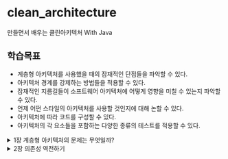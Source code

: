 # clean_architecture
만들면서 배우는 클린아키텍처 With Java
## 학습목표
- 계층형 아키텍처를 사용했을 때의 잠재적인 단점들을 파악할 수 있다.
- 아키텍처 경계를 강제하는 방법들을 적용할 수 있다.
- 잠재적인 지름길들이 소프트웨어 아키텍처에 어떻게 영향을 미칠 수 있는지 파악할 수 있다.
- 언제 어떤 스타일의 아키텍처를 사용할 것인지에 대해 논할 수 있다.
- 아키텍처에 따라 코드를 구성할 수 있다.
- 아키텍처의 각 요소들을 포함하는 다양한 종류의 테스트를 적용할 수 있다.

<details>
<summary>1장 계층형 아키텍처의 문제는 무엇일까?</summary>
<div markdown="1">

#### 웹  계층, 도메인 계층, 영속성 계층으로 구성된  전통적인 웹 애플리케이션 구조
[![2022-09-29-01-17-58.png](https://i.postimg.cc/wBp1HRMf/2022-09-29-01-17-58.png)](https://postimg.cc/PCSXQxmY)
- 위의 웹계층에서는 요청을 받아 도메인 혹은 비즈니스 계층에 있는 서비스로 요청을 보낸다. 서비스에서는 필요한 비즈니스 로직을 수행하고, 도메인 엔티티의 현재 상태를 조회하거나 변경하기 위해서 영속성 컴포넌트를 호출한다.
- 사실 계층형 아키텍처는 견고한 패턴이다. 계층을 잘 이해하고 구성한다면 웹 계층이나 영속성 계층에 독립적으로 도메인 로직을 작성할 수 있다.

#### 그렇다면 계층형 아키텍처의 문제점은 무엇일까?
- 코드에 나쁜 습관들이 스며들기 쉽게 만들고 시간이 지날수록 S/W를 점점 더 변경하기 어렵게 만드는 수많은 허점들을 노출한다.

계층형 아키텍처는 데이터베이스 주도 설계를 유도
----------------
- 정의에 따르면 전통적인 아키텍처의 토대는 DB이다.
- 웹 계층은 도메인 계층에 의존하고, 도메인 계층은 영속성 계층에 의존하기 때문에 자연스레 DB에 의존하게 된다.

### 그렇다면 우리는 왜 '도메인 로직'이 아닌 '데이터베이스'를 토대로 아키텍처를 만드는 걸까?
- 우리는 보통 DB구조를 먼저 생각하고, 이를 토대로 도메인 로직을 구현한다. 이는 전통적인 계층형 아키텍처에서는 합리적인 방법이다. 하지만 비즈니스 관점에서는 전혀 맞지 않다.
- 다른 무엇보다도 도메인 로직을 먼저 만들어야 한다. 그래야만 우리가 로직을 제대로 이해했는지 확인할 수 있다.
- 또 우리가 DB 중심적으로 아키텍처가 만들어지는 이유 중 큰 원인은 ORM 프레임워크를 사용하기 때문이다. 왜냐하면 ORM 프레임워크를 계층형 아키텍처와 결합하면 비즈니스 규칙을 영속성 관점과 섞고 싶은 유혹을 쉽게 받기 때문이다.
  [![2022-09-29-01-31-24.png](https://i.postimg.cc/BZNsnYQf/2022-09-29-01-31-24.png)](https://postimg.cc/JtySTQkp)
- 위 그림과 같이 ORM에 의해 관리되는 엔티티들은 일반적으로 영속성 계층에 둔다. 계층은 아래 방향으로만 접근 가능하기 때문에 도메인 계층에서는 이러한 엔티티에 접근 할 수 있다. 그리고 이러한 엔티티에 접근할 수 있다면 분명 사용되기 마련...!!!
- 하지만 이렇게 되면 영속성 계층과 도메인 계층 사이에 강한 결합이 생기됩니다.
- 영속성 코드가 사실상 도메인 코드에 녹아들어가서 둘 중 하나만 바꾸는 것이 어려워진다.. 이는 유연하고 선택의 폭을 넓혀준다던 계층형 아키텍처의 목표와 반대되는 상황이다.

테스트하기 어려워진다.
--------------
- 계층형 아키텍처를 사용할 때 일반적으로 나타나는 변화의 형태는 계층을 건너뛰는 것이다. 엔티티의 필드를 단 하나만 조작하면 되는 경우 웹 계층에서 바로 영속성 계층에 접근하면 도메인 계층을 건드릴 필요가 없지 않나..?
  [![2022-09-29-01-38-50.png](https://i.postimg.cc/x1VcKpHp/2022-09-29-01-38-50.png)](https://postimg.cc/GHzLRQXv)
### 위 그림에는 두 가지 문제점이 있다.
1. 단 하나의 필드를 조작하는 것에 불과하더라도 도메인 로직을 웹 계층에 구현하게 된다는 것. 앞으로 유스케이스가 확장된다면 더 많은 도메인 로직을 웹 계층에 추가해서 애플리케이션 전반에 걸쳐 책임이 섞이고 핵심 도메인 로직들이 퍼져나갈 확률이 높다.
2. 웹 계층 테스트에서 도메인 계층뿐 아니라 영속성 계층도 모킹(Mocking) 해야 한다는 것이다. 이렇게 되면 단위 테스트의 복잡도가 올라간다.(이건 나의 경험담...🥹)

동시 작업이 어려워진다.
---------------
**"지연되는 소프트웨어 프로젝트에 인력을 더하는 것은 개발을 늦출뿐이다."** - 브룩스
- 만약 애플리케이션에 새로운 유스케이스를 추가한다고 생각해보자. 개발자는 3명이 있다. 한명은 웹 계층에 필요한 기능을 추가할 수 있고, 다른 한 명은 도메인 계층에, 그리고 나머지개발자는 영속성 계층에 기능을 추가한다?? **계층형 아키텍처에서는 이렇게 작업을 할 수 없다.** 모든 것이 영속성 계층 위에 만들어지기 때문에 영속성 계층을 먼저 개발해야 하고, 그 다음에 도메인, 마지막에 웹 계층을 만들어야한다... 그렇기 때문에 동시작업은 불가능하다.
</div>
</details>

<details>
<summary>2장 의존성 역전하기</summary>
<div markdown="1">

- 이번장에서는 단일 책임 원칙과 의존성 역전 원칙에 대해 이야기하는 것으로 시작한다. 두 원칙은 SOLID 원칙에서 'S'와 'D'를 담당하고 있다.
----------
단일 책임 원칙
--------------
- 일반적인 해석은 다음과 같다.
  **하나의 컴포넌트는 오로지 한 가지 일만 해야하고, 그것을 올바르게 수행해야 한다**
  맞는 말이지만 실제 의도는 아니다.

- 실제 정의는 다음과 같다.
  **컴포넌트를 변경하는 이유는 오직 하나뿐이어야 한다.**
  즉, 컴포넌트를 변경할 이유가 오로지 한 가지라면 컴포넌트는 딱 한 가지 일만 하게 된다. 하지만 이보다 더 중요한 것은 변경할 이유가 오직 한 가지라는 그 자체다.

[![2022-09-29-22-32-50.png](https://i.postimg.cc/L81zXDfz/2022-09-29-22-32-50.png)](https://postimg.cc/xX9kpK6C)
- 위 그림에서 컴포넌트 A는 다른 여러 컴포넌트에 의존하는(직접적이든 전이된 것이든) 반면 컴포넌트 E는 의존하는 것이 전혀 없다.
- 컴포넌트 E를 변경할 유일한 이유는 새로운 요구사항에 의해 E의 기능을 바꿔야 할 때 뿐이다. 반면 컴포넌트 A의 경우는 모든 커포넌트에 의존하고 있기 때문에 다른 어떤 컴포넌트가 바뀌든지 같이 바뀌어야함... (오늘 버그를 수정하는 API Service Layer 진짜 딱 이 모양 이꼴이어서 진짜 너무 힘들었다...🥹)

→ 많은 콛느느 단일 책임 원칙을 위반하기 때문에 시간이 갈수록 변경하기가 더 어려워지고 그로 인해 변경 비용도 증가한다.(진짜 뼈저리게 느끼고 있음...하..)

-------------

의존성 역전 원칙
-----------------
- 계층형 아키텍처에서 계층 간 의존성은 항상 다음 계층인 아래 방향을 가리킨다. 단일 책임 원칙을 고수준에서 적용할 때 상위 게층들이 하위 계층들에 비해 변경할 이유가 더 많다는 것을 알 수 있다.
  그렇다면 영속성 계층에 대한 도메인 계층의 의존성 때문에 영속성 계층을 변경할 때마다 잠재거으로 도메인 계층도 변경해야 할까??? 놉!!! 그래서는 안된다. **도메인 코드**는 애플리케이션에서 가장 중요한 코드이기 때문에 변경이 되면 안된다. 그렇다면 어떻게 How?? 이 의존성을 제거할 수 있을까?

### 의존성 역전 원칙
- 코드상의 어떤 의존성이든 그 방향을 바 꿀 수(역전시킬 수) 있다.

[![2022-09-29-23-51-59.png](https://i.postimg.cc/CxVhtR9s/2022-09-29-23-51-59.png)](https://postimg.cc/bs3fSwyZ)
- 도메인 계층에 인터페이스를 도입함으로써 의존성을 역전시킬 수 있고, 그 덕분에 영속성 계층이 도메인 계층에 의존하게 된다.
- ----------

 클린 아키텍처
-----------------
- 로버트 C.마틴은 비즈니스 규칙은 프레임워크, 데이터베이스, UI 기술, 그 밖의 외부 애플리케이션이나 인터페이스로부터 독립적일 수 있다고 이야기했는데, 이는 **도메인 코드가 바깥으로 향하는 어떤 의존성도 없어야 함을 의미한다.**
  [![2022-09-30-00-00-45.png](https://i.postimg.cc/JhKRsmPw/2022-09-30-00-00-45.png)](https://postimg.cc/R33kYkkG)
- 클린 아키텍처의 추상적 모습이다.
- 도메인 코드에서 어떤 영속성 프레임워크나 UI 프레임워크가 사용되는지 알 수 없기 때문에 특정 프레임워크에 특화된 코드를 가질 수 없고 비즈니스 규칙에 집주할 수 있다.

### 클린 아키텍처의 대가
- 도메인 계층이 영속성이나 UI 같은 외부 계층과 철저하게 분리돼야 하므로 애플리케이션의 엔티티에 대한 모델을 각 계층에서 유지보수 해야한다는 단점이 있다.

**_예를들어보자_**
- 영속성 계층에서 ORM( 객체-관계 매핑 ) 프레임워크를 사용한다고 한다고 치자. 일반적으로 ORM 프레임워크는 데이터베이스 구조 및 객체 필드와 데이터베이스 칼럼의 매핑을 서술한 메타데이터를 담고 있는 엔티티 클래스를 필요로 한다. 하지만 도메인 계층은 영속성 계층을 모르기 때문에 도메인 계층에서 사용한 엔티티 클래스를 영속성계층에서 함께 사용할 수 없고 두 계층에서 각각 엔티티를 만들어야한다. **즉, 도메인 계층과 영속성 계층이 데이터를 주고받을 때 두엔티티를 서로 변환해야 한다는 뜻이다.**
- 하지만 이 부분은 바람직하다고 한다. 왜냐!! 이것이 바로 도메인 코드를 프레임워크에 특화된 문제로 부터 해방 시키고자 했던 결합이 제거된 상태이기 때문이다...!

</div>
</details>
